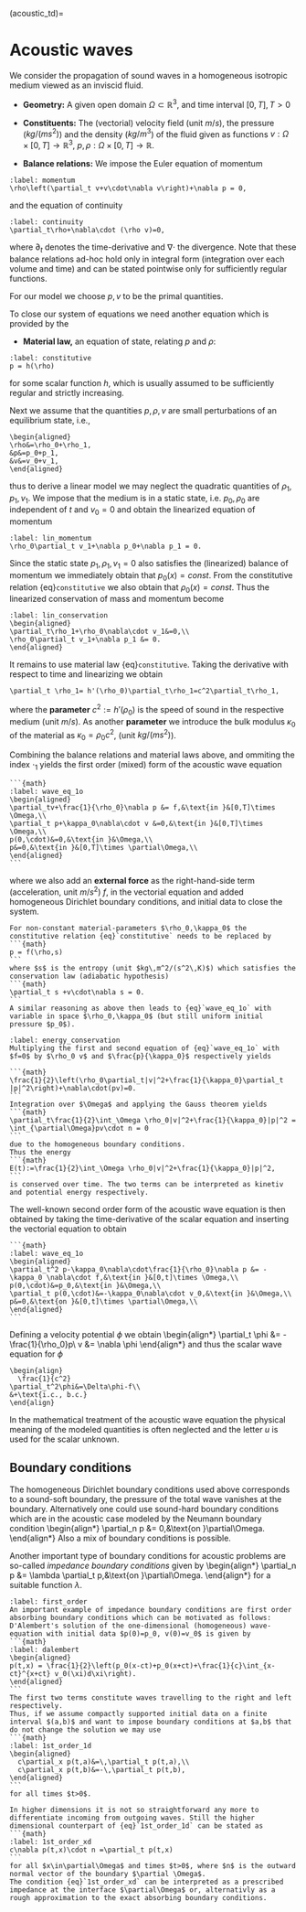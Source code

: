 (acoustic_td)=
# Acoustic waves


We consider the propagation of sound waves in a homogeneous
isotropic medium viewed as an inviscid fluid.

- **Geometry:** A given open domain $\Omega\subset\mathbb R^3$, and time interval $[0,T], T>0$

- **Constituents:** The (vectorial) velocity field (unit $m/s$), the pressure ($kg/(ms^2)$) and the density ($kg/m^3$) of the fluid given as functions $v:\Omega\times [0,T]\to\mathbb R^3$, $p,\rho:\Omega\times [0,T]\to\mathbb R$. 

- **Balance relations:** 
We impose the Euler equation of momentum
```{math}
:label: momentum
\rho\left(\partial_t v+v\cdot\nabla v\right)+\nabla p = 0,
```
and the equation of continuity
```{math}
:label: continuity
\partial_t\rho+\nabla\cdot (\rho v)=0,
```
where $\partial_t$ denotes the time-derivative and $\nabla\cdot$ the divergence.
Note that these balance relations ad-hoc hold only in integral form (integration over each volume and time) and can be stated pointwise only for sufficiently regular functions.


For our model we choose $p,v$ to be the primal quantities.

To close our system of equations we need another equation which is provided by the 
- **Material law,** an  equation of state, relating $p$ and $\rho$:
```{math}
:label: constitutive
p = h(\rho)
```
for some scalar function $h$, which is usually assumed to be sufficiently regular and strictly increasing.

Next we assume that the quantities $p,\rho,v$ are small perturbations of an equilibrium state, i.e., 
```{math}
\begin{aligned}
\rho&=\rho_0+\rho_1, 
&p&=p_0+p_1,
&v&=v_0+v_1,
\end{aligned}
```
thus to derive a linear model we may neglect the quadratic quantities of $\rho_1,p_1,v_1$.
We impose that the medium is in a static state, i.e. $p_0,\rho_0$ are independent of $t$ and $v_0=0$ and obtain the linearized equation of momentum

```{math}
:label: lin_momentum
\rho_0\partial_t v_1+\nabla p_0+\nabla p_1 = 0.
```
Since the static state $p_1,\rho_1,v_1=0$ also satisfies the (linearized) balance of momentum we  immediately obtain that $p_0(x)=const.$ From the constitutive relation {eq}`constitutive` we also obtain that $\rho_0(x)=const.$
Thus the linearized conservation of mass and momentum become
```{math}
:label: lin_conservation
\begin{aligned}
\partial_t\rho_1+\rho_0\nabla\cdot v_1&=0,\\
\rho_0\partial_t v_1+\nabla p_1 &= 0.
\end{aligned}
```

It remains to use material law {eq}`constitutive`. Taking the derivative with respect to time and linearizing we obtain
```{math}
\partial_t \rho_1= h'(\rho_0)\partial_t\rho_1=c^2\partial_t\rho_1,
```
where the **parameter** $c^2:=h'(\rho_0)$ is the speed of sound in the respective medium (unit $m/s$). As another **parameter** we introduce the bulk modulus $\kappa_0$ of the material as $\kappa_0=\rho_0 c^2$, (unit $kg/(ms^2)$).

Combining the balance relations and material laws above, and ommiting the index $\cdot_1$ yields the first order (mixed) form of the acoustic wave equation
````{card}
```{math}
:label: wave_eq_1o
\begin{aligned}
\partial_tv+\frac{1}{\rho_0}\nabla p &= f,&\text{in }&[0,T]\times \Omega,\\
\partial_t p+\kappa_0\nabla\cdot v &=0,&\text{in }&[0,T]\times \Omega,\\
p(0,\cdot)&=0,&\text{in }&\Omega,\\
p&=0,&\text{in }&[0,T]\times \partial\Omega,\\
\end{aligned}
```
````
where we also add an **external force** as the right-hand-side term (acceleration, unit $m/s^2$) $f$, in the vectorial equation and added homogeneous Dirichlet boundary conditions, and initial data to close the system.

````{prf:Remark} Variable materials
For non-constant material-parameters $\rho_0,\kappa_0$ the constitutive relation {eq}`constitutive` needs to be replaced by
```{math}
p = f(\rho,s)
``` 
where $s$ is the entropy (unit $kg\,m^2/(s^2\,K)$) which satisfies the conservation law (adiabatic hypothesis)
```{math}
\partial_t s +v\cdot\nabla s = 0.
```
A similar reasoning as above then leads to {eq}`wave_eq_1o` with variable in space $\rho_0,\kappa_0$ (but still uniform initial pressure $p_0$).
````

````{prf:Remark} Energy conservation
:label: energy_conservation
Multiplying the first and second equation of {eq}`wave_eq_1o` with $f=0$ by $\rho_0 v$ and $\frac{p}{\kappa_0}$ respectively yields

```{math}
\frac{1}{2}\left(\rho_0\partial_t|v|^2+\frac{1}{\kappa_0}\partial_t |p|^2\right)+\nabla\cdot(pv)=0.
```
Integration over $\Omega$ and applying the Gauss theorem yields
```{math}
\partial_t\frac{1}{2}\int_\Omega \rho_0|v|^2+\frac{1}{\kappa_0}|p|^2 = \int_{\partial\Omega}pv\cdot n = 0
```
due to the homogeneous boundary conditions.
Thus the energy 
```{math}
E(t):=\frac{1}{2}\int_\Omega \rho_0|v|^2+\frac{1}{\kappa_0}|p|^2,
```
is conserved over time. The two terms can be interpreted as kinetiv and potential energy respectively.
````

The well-known second order form of the acoustic wave equation is then obtained by taking the time-derivative of the scalar equation and inserting the vectorial equation to obtain
````{card}
```{math}
:label: wave_eq_1o
\begin{aligned}
\partial_t^2 p-\kappa_0\nabla\cdot\frac{1}{\rho_0}\nabla p &= -\kappa_0 \nabla\cdot f,&\text{in }&[0,t]\times \Omega,\\
p(0,\cdot)&=p_0,&\text{in }&\Omega,\\
\partial_t p(0,\cdot)&=-\kappa_0\nabla\cdot v_0,&\text{in }&\Omega,\\
p&=0,&\text{on }&[0,t]\times \partial\Omega,\\
\end{aligned}
```
````
Defining a velocity potential $\phi$ we obtain
\begin{align*}
\partial_t \phi &= -\frac{1}{\rho_0}p\\
v &= \nabla \phi
\end{align*}
and thus the scalar wave equation for $\phi$
````{card}
\begin{align}
  \frac{1}{c^2}
\partial_t^2\phi&=\Delta\phi-f\\
&+\text{i.c., b.c.}
\end{align}
````
In the mathematical treatment of the acoustic wave equation the physical meaning of the modeled quantities is often neglected and the letter $u$ is used for the scalar unknown.
## Boundary conditions
The homogeneous Dirichlet boundary conditions used above corresponds to a sound-soft boundary, the pressure of the total wave vanishes at the boundary. Alternatively one could use sound-hard boundary conditions which are in the acoustic case modeled by the Neumann boundary condition
\begin{align*}
\partial_n p &= 0,&\text{on }\partial\Omega.
\end{align*}
Also a mix of boundary conditions is possible.

Another important type of boundary conditions for acoustic problems are so-called *impedance boundary conditions*
given by 
\begin{align*}
\partial_n p &= \lambda \partial_t p,&\text{on }\partial\Omega.
\end{align*}
for a suitable function $\lambda$.

````{prf:Example} First order absorbing boundary condition
:label: first_order
An important example of impedance boundary conditions are first order absorbing boundary conditions which can be motivated as follows:
D'Alembert's solution of the one-dimensional (homogeneous) wave-equation with initial data $p(0)=p_0, v(0)=v_0$ is given by
```{math}
:label: dalembert
\begin{aligned}
p(t,x) = \frac{1}{2}\left(p_0(x-ct)+p_0(x+ct)+\frac{1}{c}\int_{x-ct}^{x+ct} v_0(\xi)d\xi\right).
\end{aligned}
```
The first two terms constitute waves travelling to the right and left respectively.
Thus, if we assume compactly supported initial data on a finite interval $(a,b)$ and want to impose boundary conditions at $a,b$ that do not change the solution we may use
```{math}
:label: 1st_order_1d
\begin{aligned}
  c\partial_x p(t,a)&=\,\partial_t p(t,a),\\
  c\partial_x p(t,b)&=-\,\partial_t p(t,b),
\end{aligned}
```
for all times $t>0$.

In higher dimensions it is not so straightforward any more to differentiate incoming from outgoing waves. Still the higher dimensional counterpart of {eq}`1st_order_1d` can be stated as
```{math}
:label: 1st_order_xd
c\nabla p(t,x)\cdot n =\partial_t p(t,x)
```
for all $x\in\partial\Omega$ and times $t>0$, where $n$ is the outward normal vector of the boundary $\partial \Omega$.
The condition {eq}`1st_order_xd` can be interpreted as a prescribed impedance at the interface $\partial\Omega$ or, alternativly as a rough approximation to the exact absorbing boundary conditions.

````




